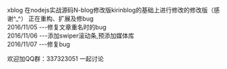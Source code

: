 xblog 在nodejs实战源码N-blog修改版kirinblog的基础上进行修改的修改版（感谢^_^）
正在重构、扩展及修bug
<br/>
2016/11/05 ---修复文章重名时的bug<br/>
2016/11/06 ---添加swiper滚动条,预添加媒体库<br/>
2016/11/07 ---修复bug<br/>


欢迎加QQ群：337323051 一起讨论

